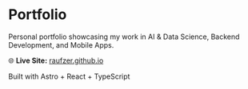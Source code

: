 # Portfolio

Personal portfolio showcasing my work in AI & Data Science, Backend Development, and Mobile Apps.

🌐 **Live Site:** [raufzer.github.io](https://raufzer.github.io/)

Built with Astro + React + TypeScript